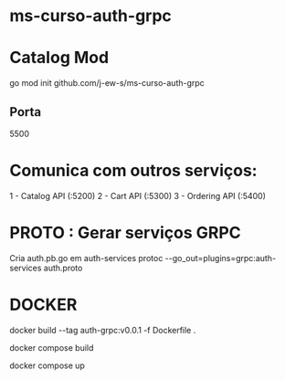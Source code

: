 # ms-curso-auth-grpc

# Catalog Mod
go mod init github.com/j-ew-s/ms-curso-auth-grpc

## Porta
5500

# Comunica  com outros serviços:

1 - Catalog API (:5200)
2 - Cart API (:5300)
3 - Ordering API (:5400)

# PROTO : Gerar serviços GRPC 
Cria  auth.pb.go   em auth-services
 protoc --go_out=plugins=grpc:auth-services  auth.proto


# DOCKER 

docker build --tag auth-grpc:v0.0.1 -f Dockerfile   .

docker compose build

docker compose up
